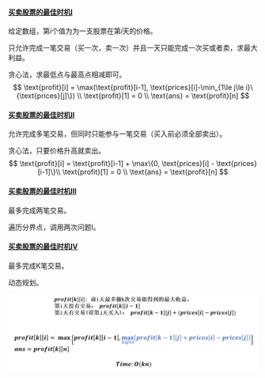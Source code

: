 #### [买卖股票的最佳时机Ⅰ](https://leetcode.com/problems/best-time-to-buy-and-sell-stock/)

给定数组，第$i$个值为为一支股票在第$i$天的价格。

只允许完成一笔交易（买一次，卖一次）并且一天只能完成一次买或者卖，求最大利益。

贪心法，求最低点与最高点相减即可。
$$
\text{profit}[i] = \max(\text{profit}[i-1], \text{prices}[i]-\min_{1\le j\le i}\{\text{prices}[j]\}) \\
\text{profit}[1] = 0 \\
\text{ans} = \text{profit}[n]
$$


#### [买卖股票的最佳时机Ⅱ](https://leetcode.com/problems/best-time-to-buy-and-sell-stock-ii/)

允许完成多笔交易，但同时只能参与一笔交易（买入前必须全部卖出）。

贪心法，只要价格升高就卖出。
$$
\text{profit}[i] = \text{profit}[i-1] + \max\{0, \text{prices}[i] - \text{prices}[i-1]\}\\
\text{profit}[1] = 0 \\
\text{ans} = \text{profit}[n]
$$


#### [买卖股票的最佳时机Ⅲ](https://leetcode.com/problems/best-time-to-buy-and-sell-stock-iii/)

最多完成两笔交易。

遍历分界点，调用两次问题Ⅰ。



#### [买卖股票的最佳时机Ⅳ](https://leetcode.com/problems/best-time-to-buy-and-sell-stock-iv/)

最多完成K笔交易。

动态规划。

![image-20210705130203572](best_time_to_buy_and_sell_stock.assets/image-20210705130203572.png)